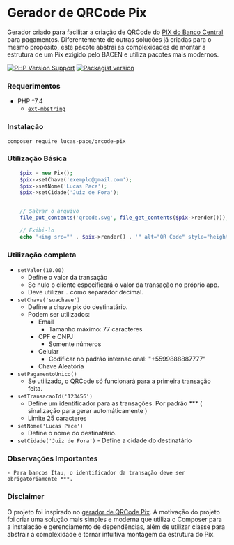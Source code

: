 # Gerador de QRCode Pix

Gerador criado para facilitar a criação de QRCode do [PIX do Banco Central](https://www.bcb.gov.br/estabilidadefinanceira/pix) para pagamentos. Diferentemente de outras soluções já criadas para o mesmo propósito, este pacote abstrai as complexidades de montar a estrutura de um Pix exigido pelo BACEN e utiliza pacotes mais modernos.

[![PHP Version Support][php-badge]][php]
[![Packagist version][packagist-badge]][packagist]

[php-badge]: https://img.shields.io/packagist/php-v/lucas-pace/qrcode-pix?logo=php&color=8892BF
[php]: https://www.php.net/supported-versions.php
[packagist-badge]: https://img.shields.io/packagist/v/lucas-pace/qrcode-pix.svg?logo=packagist
[packagist]: https://packagist.org/packages/lucas-pace/qrcode-pix

### Requerimentos

-   PHP ^7.4
    -   [`ext-mbstring`](https://www.php.net/manual/book.mbstring.php)

### Instalação

```shell
composer require lucas-pace/qrcode-pix
```

### Utilização Básica

```php
    $pix = new Pix();
    $pix->setChave('exemplo@gmail.com');
    $pix->setNome('Lucas Pace');
    $pix->setCidade('Juiz de Fora');


    // Salvar o arquivo
    file_put_contents('qrcode.svg', file_get_contents($pix->render()));

    // Exibi-lo
    echo '<img src="' . $pix->render() . '" alt="QR Code" style="height: 200px"/>';

```
### Utilização completa
  - ```setValor(10.00)```
    - Define o valor da transação
    - Se nulo o cliente especificará o valor da transação no próprio app.
    - Deve utilizar ```.``` como separador decimal.
  - ```setChave('suachave')```
    - Define a chave pix do destinatário.
    - Podem ser utilizados:
      - Email
        - Tamanho máximo: 77 caracteres 
      - CPF e CNPJ
        - Somente números
      - Celular
        - Codificar no padrão internacional: "+5599888887777"
      - Chave Aleatória
  - ```setPagamentoUnico()```
    - Se utilizado, o QRCode só funcionará para a primeira transação feita.
  - ```setTransacaoId('123456') ```
    - Define um identificador para as transações. Por padrão *** ( sinalização para gerar automáticamente )
    - Limite 25 caracteres
  - ```setNome('Lucas Pace')```
    - Define o nome do destinatário.
  -  ```setCidade('Juiz de Fora')```
    - Define a cidade do destinatário


### Observações Importantes
    - Para bancos Itau, o identificador da transação deve ser obrigatóriamente ***. 


### Disclaimer 

O projeto foi inspirado no [gerador de QRCode Pix](https://github.com/renatomb/php_qrcode_pix). A motivação do projeto foi criar uma solução mais simples e moderna que utiliza o Composer para a instalação e gerenciamento de dependências, além de utilizar classe para abstrair a complexidade e tornar intuitiva montagem da estrutura do Pix.
